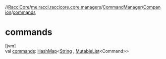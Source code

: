 //[RacciCore](../../../../index.md)/[me.racci.raccicore.core.managers](../../index.md)/[CommandManager](../index.md)/[Companion](index.md)/[commands](commands.md)

# commands

[jvm]\
val [commands](commands.md): [HashMap](https://docs.oracle.com/javase/8/docs/api/java/util/HashMap.html)&lt;[String](https://kotlinlang.org/api/latest/jvm/stdlib/kotlin/-string/index.html)
, [MutableList](https://kotlinlang.org/api/latest/jvm/stdlib/kotlin.collections/-mutable-list/index.html)&lt;Command&gt;&gt;
